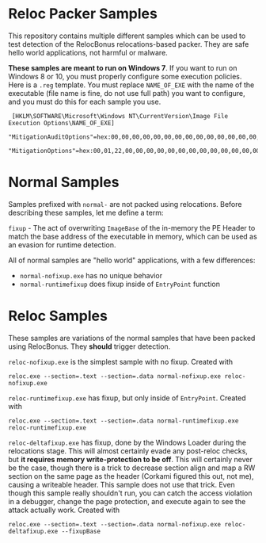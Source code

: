 # Reloc Packer Samples

This repository contains multiple different samples which can be used to test detection of the RelocBonus relocations-based packer. They are safe hello world applications, not harmful or malware.

**These samples are meant to run on Windows 7**. If you want to run on Windows 8 or 10, you must properly configure some execution policies. Here is a `.reg` template. You must replace `NAME_OF_EXE` with the name of the executable (file name is fine, do not use full path) you want to configure, and you must do this for each sample you use.

```
 [HKLM\SOFTWARE\Microsoft\Windows NT\CurrentVersion\Image File Execution Options\NAME_OF_EXE]
 "MitigationAuditOptions"=hex:00,00,00,00,00,00,00,00,00,00,00,00,00,00,00,00
 "MitigationOptions"=hex:00,01,22,00,00,00,00,00,00,00,00,00,00,00,00,00
```

# Normal Samples

Samples prefixed with `normal-` are not packed using relocations. Before describing these samples, let me define a term:

`fixup` - The act of overwriting `ImageBase` of the in-memory the PE Header to match the base address of the executable in memory, which can be used as an evasion for runtime detection.

All of normal samples are "hello world" applications, with a few differences:

- `normal-nofixup.exe` has no unique behavior
- `normal-runtimefixup` does fixup inside of `EntryPoint` function

# Reloc Samples

These samples are variations of the normal samples that have been packed using RelocBonus. They **should** trigger detection.

`reloc-nofixup.exe` is the simplest sample with no fixup. Created with
```
reloc.exe --section=.text --section=.data normal-nofixup.exe reloc-nofixup.exe
```


`reloc-runtimefixup.exe` has fixup, but only inside of `EntryPoint`. Created with
```
reloc.exe --section=.text --section=.data normal-runtimefixup.exe reloc-runtimefixup.exe
```


`reloc-deltafixup.exe` has fixup, done by the Windows Loader during the relocations stage. This will almost certainly evade any post-reloc checks, but **it requires memory write-protection to be off**. This will certainly never be the case, though there is a trick to decrease section align and map a RW section on the same page as the header (Corkami figured this out, not me), causing a writeable header. This sample does not use that trick. Even though this sample really shouldn't run, you can catch the access violation in a debugger, change the page protection, and execute again to see the attack actually work. Created with 
```
reloc.exe --section=.text --section=.data normal-nofixup.exe reloc-deltafixup.exe --fixupBase
```